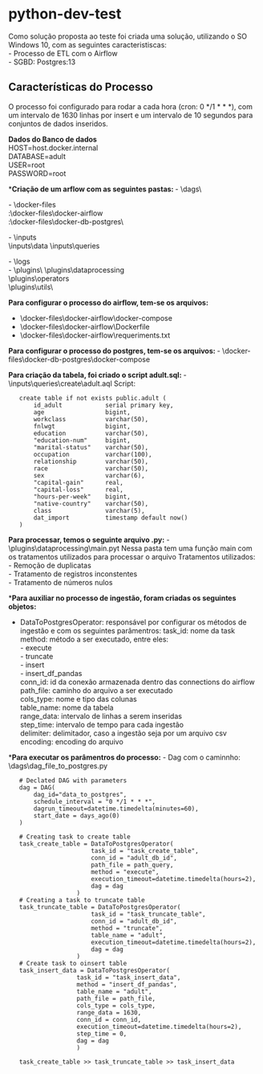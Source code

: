# python-dev-test

Como solução proposta ao teste foi criada uma solução, utilizando o SO Windows 10, com as seguintes caracteristiscas:<br>
    \- Processo de ETL com o Airflow<br>
    \- SGBD: Postgres:13

## Características do Processo

O processo foi configurado para rodar a cada hora (cron: 0 */1 * * *), com um intervalo de 1630 linhas por insert e um intervalo de 10 segundos para conjuntos de dados inseridos.

<b>Dados do Banco de dados</b><br>
    HOST=host.docker.internal<br>
    DATABASE=adult<br>
    USER=root<br>
    PASSWORD=root

*<b>Criação de um arflow com as seguintes pastas: </b>
 \- \dags\
 
 \- \docker-files\
    :\docker-files\docker-airflow\
    :\docker-files\docker-db-postgres\

 \- \inputs\
   \inputs\data
   \inputs\queries 

 \- \logs\
 \- \plugins\ 
   \plugins\dataprocessing\
   \plugins\operators\
   \plugins\utils\

<b> Para configurar o processo do airflow, tem-se os arquivos: </b>
 - \docker-files\docker-airflow\docker-compose
 - \docker-files\docker-airflow\Dockerfile
 - \docker-files\docker-airflow\requeriments.txt

<b> Para configurar o processo do postgres, tem-se os arquivos: </b>
 \- \docker-files\docker-db-postgres\docker-compose

<b> Para criação da tabela, foi criado o script adult.sql: </b>
 \- \inputs\queries\create\adult.aql
 Script:
 ```
    create table if not exists public.adult (
        id_adult            serial primary key,
        age                 bigint,
        workclass           varchar(50),
        fnlwgt              bigint,
        education           varchar(50),
        "education-num"     bigint,
        "marital-status"    varchar(50),
        occupation          varchar(100),
        relationship        varchar(50),
        race                varchar(50),
        sex                 varchar(6),
        "capital-gain"      real,
        "capital-loss"      real,
        "hours-per-week"    bigint,
        "native-country"    varchar(50),
        class               varchar(5),
        dat_import          timestamp default now()
    )
 ```


<b>Para processar, temos o seguinte arquivo .py:</b>
 \- \plugins\dataprocessing\main.pyt
 Nessa pasta tem uma função main com os tratamentos utilizados para processar o arquivo
 Tratamentos utilizados:<br>
    - Remoção de duplicatas<br>
    - Tratamento de registros inconstentes<br>
    - Tratamento de números nulos

*<b>Para auxiliar no processo de ingestão, foram criadas os seguintes objetos:</b>
- DataToPostgresOperator: responsável por configurar os métodos de ingestão e com os seguintes parâmentros:
        task_id: nome da task 
        method: método a ser executado, entre eles:<br>
            - execute<br>
            - truncate<br>
            - insert<br>
            - insert_df_pandas <br>
        conn_id: id da conexão armazenada dentro das connections do airflow<br>
        path_file: caminho do arquivo a ser executado<br>
        cols_type: nome e tipo das colunas <br>
        table_name: nome da tabela <br>
        range_data: intervalo de linhas a serem inseridas<br>
        step_time: intervalo de tempo para cada ingestão<br>
        delimiter: delimitador, caso a ingestão seja por um arquivo csv<br>
        encoding: encoding do arquivo

*<b>Para executar os parâmentros do processo:</b>
 \- Dag com o caminnho: \dags\dag_file_to_postgres.py
 ```
    # Declated DAG with parameters
    dag = DAG(
        dag_id="data_to_postgres",
        schedule_interval = "0 */1 * * *",
        dagrun_timeout=datetime.timedelta(minutes=60),
        start_date = days_ago(0)
    ) 

    # Creating task to create table
    task_create_table = DataToPostgresOperator(
                        task_id = "task_create_table",
                        conn_id = "adult_db_id",
                        path_file = path_query,
                        method = "execute",
                        execution_timeout=datetime.timedelta(hours=2),
                        dag = dag
                    )
    # Creating a task to truncate table
    task_truncate_table = DataToPostgresOperator(
                        task_id = "task_truncate_table",
                        conn_id = "adult_db_id",
                        method = "truncate",
                        table_name = "adult",
                        execution_timeout=datetime.timedelta(hours=2),
                        dag = dag
                    )
    # Create task to oinsert table
    task_insert_data = DataToPostgresOperator(
                    task_id = "task_insert_data",
                    method = "insert_df_pandas",
                    table_name = "adult",
                    path_file = path_file,
                    cols_type = cols_type,
                    range_data = 1630,
                    conn_id = conn_id,
                    execution_timeout=datetime.timedelta(hours=2),
                    step_time = 0,
                    dag = dag   
                    )

    task_create_table >> task_truncate_table >> task_insert_data
 ```
